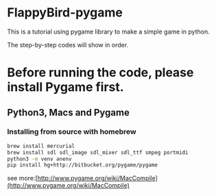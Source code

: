 # FlappyBird-pygame
This is a tutorial using pygame library to make a simple game in python.

The step-by-step codes will show in order.

# Before running the code, please install Pygame first.
## Python3, Macs and Pygame
### Installing from source with homebrew
```bash
brew install mercurial
brew install sdl sdl_image sdl_mixer sdl_ttf smpeg portmidi
python3 -m venv anenv
pip install hg+http://bitbucket.org/pygame/pygame
```
see more:[http://www.pygame.org/wiki/MacCompile](http://www.pygame.org/wiki/MacCompile)

